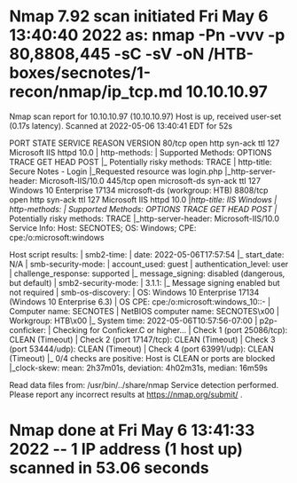 # Nmap 7.92 scan initiated Fri May  6 13:40:40 2022 as: nmap -Pn -vvv -p 80,8808,445 -sC -sV -oN /HTB-boxes/secnotes/1-recon/nmap/ip_tcp.md 10.10.10.97
Nmap scan report for 10.10.10.97 (10.10.10.97)
Host is up, received user-set (0.17s latency).
Scanned at 2022-05-06 13:40:41 EDT for 52s

PORT     STATE SERVICE      REASON          VERSION
80/tcp   open  http         syn-ack ttl 127 Microsoft IIS httpd 10.0
| http-methods: 
|   Supported Methods: OPTIONS TRACE GET HEAD POST
|_  Potentially risky methods: TRACE
| http-title: Secure Notes - Login
|_Requested resource was login.php
|_http-server-header: Microsoft-IIS/10.0
445/tcp  open  microsoft-ds syn-ack ttl 127 Windows 10 Enterprise 17134 microsoft-ds (workgroup: HTB)
8808/tcp open  http         syn-ack ttl 127 Microsoft IIS httpd 10.0
|_http-title: IIS Windows
| http-methods: 
|   Supported Methods: OPTIONS TRACE GET HEAD POST
|_  Potentially risky methods: TRACE
|_http-server-header: Microsoft-IIS/10.0
Service Info: Host: SECNOTES; OS: Windows; CPE: cpe:/o:microsoft:windows

Host script results:
| smb2-time: 
|   date: 2022-05-06T17:57:54
|_  start_date: N/A
| smb-security-mode: 
|   account_used: guest
|   authentication_level: user
|   challenge_response: supported
|_  message_signing: disabled (dangerous, but default)
| smb2-security-mode: 
|   3.1.1: 
|_    Message signing enabled but not required
| smb-os-discovery: 
|   OS: Windows 10 Enterprise 17134 (Windows 10 Enterprise 6.3)
|   OS CPE: cpe:/o:microsoft:windows_10::-
|   Computer name: SECNOTES
|   NetBIOS computer name: SECNOTES\x00
|   Workgroup: HTB\x00
|_  System time: 2022-05-06T10:57:56-07:00
| p2p-conficker: 
|   Checking for Conficker.C or higher...
|   Check 1 (port 25086/tcp): CLEAN (Timeout)
|   Check 2 (port 17147/tcp): CLEAN (Timeout)
|   Check 3 (port 53444/udp): CLEAN (Timeout)
|   Check 4 (port 63991/udp): CLEAN (Timeout)
|_  0/4 checks are positive: Host is CLEAN or ports are blocked
|_clock-skew: mean: 2h37m01s, deviation: 4h02m31s, median: 16m59s

Read data files from: /usr/bin/../share/nmap
Service detection performed. Please report any incorrect results at https://nmap.org/submit/ .
# Nmap done at Fri May  6 13:41:33 2022 -- 1 IP address (1 host up) scanned in 53.06 seconds
